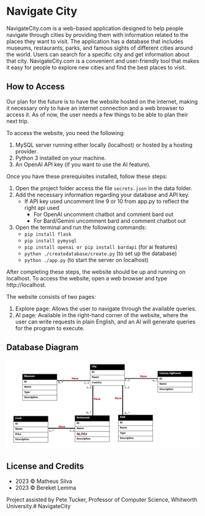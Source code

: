 # Navigate City

NavigateCity.com is a web-based application designed to help people navigate through cities by providing them with information related to the places they want to visit. The application has a database that includes museums, restaurants, parks, and famous sights of different cities around the world. Users can search for a specific city and get information about that city. NavigateCity.com is a convenient and user-friendly tool that makes it easy for people to explore new cities and find the best places to visit.

## How to Access

Our plan for the future is to have the website hosted on the internet, making it necessary only to have an internet connection and a web browser to access it. As of now, the user needs a few things to be able to plan their next trip.

To access the website, you need the following:

1. MySQL server running either locally (localhost) or hosted by a hosting provider.
2. Python 3 installed on your machine.
3. An OpenAI API key (if you want to use the AI feature).

Once you have these prerequisites installed, follow these steps:

1. Open the project folder access the file `secrets.json` in the data folder.
2. Add the necessary information regarding your database and API key.
   - If API key used uncomment line 9 or 10 from app.py to reflect the right api used
     - For OpenAI uncomment chatbot and comment bard out
     - For Bard/Gemini uncomment bard and comment chatbot out
3. Open the terminal and run the following commands:
   - `pip install flask`
   - `pip install pymysql`
   - `pip install openai or pip install bardapi` (for ai features)
   - `python ./createdatabase/create.py` (to set up the database)
   - `python ./app.py` (to start the server on localhost)

After completing these steps, the website should be up and running on localhost. To access the website, open a web browser and type http://localhost.

The website consists of two pages:

1. Explore page: Allows the user to navigate through the available queries.
2. AI page: Available in the right-hand corner of the website, where the user can write requests in plain English, and an AI will generate queries for the program to execute.

## Database Diagram

![Database Diagram](./diagram.png)

## License and Credits

- 2023 © Matheus Silva
- 2023 © Bereket Lemma

Project assisted by Pete Tucker, Professor of Computer Science, Whitworth University.# NavigateCity
